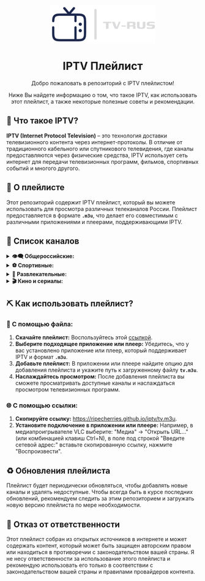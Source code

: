 <div align="center">
  <img alt="iptv logo" src="https://github.com/RipeCherries/iptv/blob/main/assets/logo.png" height="100" />
</div>

<div align="center">
  <h1>IPTV Плейлист</h1>
  <p>Добро пожаловать в репозиторий с IPTV плейлистом!</p>
  <p>Ниже Вы найдете информацию о том, что такое IPTV, как использовать этот плейлист, а также некоторые полезные советы и рекомендации.</p>
</div>

## 🔎 Что такое IPTV?
**IPTV (Internet Protocol Television)** – это технология доставки телевизионного контента через интернет-протоколы. В отличие от традиционного кабельного или спутникового телевидения, где каналы предоставляются через физические средства, IPTV использует сеть интернет для передачи телевизионных программ, фильмов, спортивных событий и многого другого.

## 📝 О плейлисте
Этот репозиторий содержит IPTV плейлист, который вы можете использовать для просмотра различных телеканалов России. Плейлист предоставляется в формате **`.m3u`**, что делает его совместимым с различными приложениями и плеерами, поддерживающими IPTV.

## 📄 Список каналов
<details>
  <summary><strong>👁‍🗨 Общероссийские:</strong></summary>
  
  | ID | Логотип | Название | Статус |
  |:--:|:-------:|:--------:|:------:|
  | 1  | [<img src="http://epg.it999.ru/img2/983.png" height="50" />](http://epg.it999.ru/img2/983.png) | Первый HD | ✅ Работает |
  | 2  | [<img src="http://epg.it999.ru/img2/984.png" height="50" />](http://epg.it999.ru/img2/984.png) | Россия 1 HD | ✅ Работает |
  | 3  | [<img src="http://epg.it999.ru/img2/2001.png" height="50" />](http://epg.it999.ru/img2/2001.png) | НТВ HD | ✅ Работает |
  | 4  | [<img src="http://epg.it999.ru/img2/1683.png" height="50" />](http://epg.it999.ru/img2/1683.png) | Россия 24 | ✅ Работает |
  | 5  | [<img src="http://epg.it999.ru/img2/2051.png" height="50" />](http://epg.it999.ru/img2/2051.png) | Матч! HD | ✅ Работает |
  | 6  | [<img src="http://epg.it999.ru/img2/740.png" height="50" />](http://epg.it999.ru/img2/740.png) | Карусель | ✅ Работает |
  | 7  | [<img src="http://epg.it999.ru/img2/2487.png" height="50" />](http://epg.it999.ru/img2/2487.png) | РЕН ТВ HD | ✅ Работает |
  | 8  | [<img src="http://epg.it999.ru/img2/2141.png" height="50" />](http://epg.it999.ru/img2/2141.png) | Спас | ✅ Работает |
  | 9  | [<img src="http://epg.it999.ru/img2/79.png" height="50" />](http://epg.it999.ru/img2/79.png) | СТС | ✅ Работает |
  | 10 | [<img src="http://epg.it999.ru/img2/304.png" height="50" />](http://epg.it999.ru/img2/304.png) | Домашний HD | ✅ Работает |
  | 11 | [<img src="http://epg.it999.ru/img2/698.png" height="50" />](http://epg.it999.ru/img2/698.png) | ТВ3 | ✅ Работает |
  | 12 | [<img src="http://epg.it999.ru/img2/2765.png" height="50" />](http://epg.it999.ru/img2/2765.png) | Пятница! HD | ✅ Работает |
  | 13 | [<img src="http://epg.it999.ru/img2/405.png" height="50" />](http://epg.it999.ru/img2/405.png) | Звезда HD | ✅ Работает |
  | 14 | [<img src="http://epg.it999.ru/img2/2078.png" height="50" />](http://epg.it999.ru/img2/2078.png) | Мир 24 HD | ✅ Работает |
  | 15 | [<img src="http://epg.it999.ru/img2/1767.png" height="50" />](http://epg.it999.ru/img2/1767.png) | ТНТ HD | ✅ Работает |
  | 16 | [<img src="http://epg.it999.ru/img2/897.png" height="50" />](http://epg.it999.ru/img2/897.png) | Муз-ТВ | ✅ Работает |
</details>

<details>
  <summary><strong>⚽️ Спортивные:</strong></summary>
  
  | ID | Логотип | Название | Статус |
  |:--:|:-------:|:--------:|:------:|
  | 17 | [<img src="http://epg.it999.ru/img2/2042.png" height="50" />](http://epg.it999.ru/img2/2042.png) | Матч! СТРАНА | ✅ Работает |
  | 18 | [<img src="http://epg.it999.ru/img2/2003.png" height="50" />](http://epg.it999.ru/img2/2003.png) | Матч! АРЕНА | ✅ Работает |
  | 19 | [<img src="http://epg.it999.ru/img2/2050.png" height="50" />](http://epg.it999.ru/img2/2050.png) | Матч! ИГРА | ✅ Работает |
  | 20 | [<img src="http://epg.it999.ru/img2/2054.png" height="50" />](http://epg.it999.ru/img2/2054.png) | Матч! БОЕЦ | ✅ Работает |
  | 21 | [<img src="http://epg.it999.ru/img2/2250.png" height="50" />](http://epg.it999.ru/img2/2250.png) | Матч! ПРЕМЬЕР HD | ✅ Работает |
</details>

<details>
  <summary><strong>🎉 Развлекательные:</strong></summary>
  
  | ID | Логотип | Название | Статус |
  |:--:|:-------:|:--------:|:------:|
  | 22 | [<img src="http://epg.it999.ru/img2/323.png" height="50" />](http://epg.it999.ru/img2/323.png) | 2x2 | ✅ Работает |
  | 23 | [<img src="http://epg.it999.ru/img2/1598.png" height="50" />](http://epg.it999.ru/img2/1598.png) | Че! | ✅ Работает |
  | 24 | [<img src="http://epg.it999.ru/img2/1322.png" height="50" />](http://epg.it999.ru/img2/1322.png) | СТС Love | ✅ Работает |
  | 25 | [<img src="http://epg.it999.ru/img2/898.png" height="50" />](http://epg.it999.ru/img2/898.png) | Телеканал Ю | ✅ Работает |
</details>

<details>
  <summary><strong>🎬 Кино и сериалы:</strong></summary>
  
  | ID | Логотип | Название | Статус |
  |:--:|:-------:|:--------:|:------:|
  | 26 | [<img src="http://epg.it999.ru/img2/127.png" height="50" />](http://epg.it999.ru/img2/127.png) | Viju TV1000 HD | ✅ Работает |
  | 27 | [<img src="http://epg.it999.ru/img2/125.png" height="50" />](http://epg.it999.ru/img2/125.png) | Viju TV1000 Action HD | ✅ Работает |
  | 28 | [<img src="http://epg.it999.ru/img2/1011.png" height="50" />](http://epg.it999.ru/img2/1011.png) | Viju+ Comedy HD | ✅ Работает |
  | 29 | [<img src="http://epg.it999.ru/img2/1012.png" height="50" />](http://epg.it999.ru/img2/1012.png) | Viju+ Megahit HD | ✅ Работает |
  | 30 | [<img src="http://epg.it999.ru/img2/1013.png" height="50" />](http://epg.it999.ru/img2/1013.png) | Viju+ Premiere HD | ✅ Работает |
  | 31 | [<img src="http://epg.it999.ru/img2/2838.png" height="50" />](http://epg.it999.ru/img2/2838.png) | Viju+ Serial HD | ✅ Работает |
  | 32 | [<img src="http://epg.it999.ru/img2/2041.png" height="50" />](http://epg.it999.ru/img2/2041.png) | НТВ Хит | ✅ Работает |
  | 33 | [<img src="http://epg.it999.ru/img2/1754.png" height="50" />](http://epg.it999.ru/img2/1754.png) | НТВ Сериал | ✅ Работает |
  | 34 | [<img src="http://epg.it999.ru/img2/1755.png" height="50" />](http://epg.it999.ru/img2/1755.png) | НТВ Стиль | ✅ Работает |
  | 35 | [<img src="http://epg.it999.ru/img2/1753.png" height="50" />](http://epg.it999.ru/img2/1753.png) | НТВ Право | ✅ Работает |
  | 36 | [<img src="http://epg.it999.ru/img2/2834.png" height="50" />](http://epg.it999.ru/img2/2834.png) | Кинопоказ | ✅ Работает |
  | 37 | [<img src="http://epg.it999.ru/img2/987.png" height="50" />](http://epg.it999.ru/img2/987.png) | Киносемья | ✅ Работает |
  | 38 | [<img src="http://epg.it999.ru/img2/462.png" height="50" />](http://epg.it999.ru/img2/462.png) | Киносвидание | ✅ Работает |
  | 39 | [<img src="http://epg.it999.ru/img2/821.png" height="50" />](http://epg.it999.ru/img2/821.png) | Кинокомедия | ✅ Работает |
  | 40 | [<img src="http://epg.it999.ru/img2/2447.png" height="50" />](http://epg.it999.ru/img2/2447.png) | Победа | ✅ Работает |
  
</details>

## ⛏ Как использовать плейлист?
### 💾 С помощью файла:
1. **Скачайте плейлист:** Воспользуйтесь этой [ссылкой](https://ripecherries.github.io/iptv/tv.m3u).
2. **Выберите подходящее приложение или плеер:** Убедитесь, что у вас установлено приложение или плеер, который поддерживает IPTV и формат **`.m3u`**.
3. **Добавьте плейлист:** В приложении или плеере найдите опцию для добавления плейлиста и укажите путь к загруженному файлу **`tv.m3u`**.
4. **Наслаждайтесь просмотром:** После добавления плейлиста вы сможете просматривать доступные каналы и наслаждаться просмотром телевизионных программ.

### 🌐 С помощью ссылки:
1. **Скопируйте ссылку:** https://ripecherries.github.io/iptv/tv.m3u.
2. **Установите подключение в приложении или плеере:** Например, в медиапроигрывателе VLC выберите: "Медиа" -> "Открыть URL..." (или комбинацией клавиш Ctrl+N), в поле под строкой "Введите сетевой адрес:" вставьте скопированную ссылку, нажмите "Воспроизвести".

## ♻️ Обновления плейлиста
Плейлист будет периодически обновляться, чтобы добавлять новые каналы и удалять недоступные. Чтобы всегда быть в курсе последних обновлений, рекомендуем следить за этим репозиторием и загружать новую версию плейлиста по мере необходимости.

## 🛑 Отказ от ответственности
Этот плейлист собран из открытых источников в интернете и может содержать контент, который может быть защищен авторским правом или находиться в противоречии с законодательством вашей страны. Я не несу ответственности за использование этого плейлиста и рекомендую использовать его только в соответствии с законодательством вашей страны и правилами провайдеров контента.
